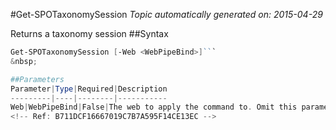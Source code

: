 #Get-SPOTaxonomySession
*Topic automatically generated on: 2015-04-29*

Returns a taxonomy session
##Syntax
```powershell
Get-SPOTaxonomySession [-Web <WebPipeBind>]```
&nbsp;

##Parameters
Parameter|Type|Required|Description
---------|----|--------|-----------
Web|WebPipeBind|False|The web to apply the command to. Omit this parameter to use the current web.
<!-- Ref: B711DCF16667019C7B7A595F14CE13EC -->